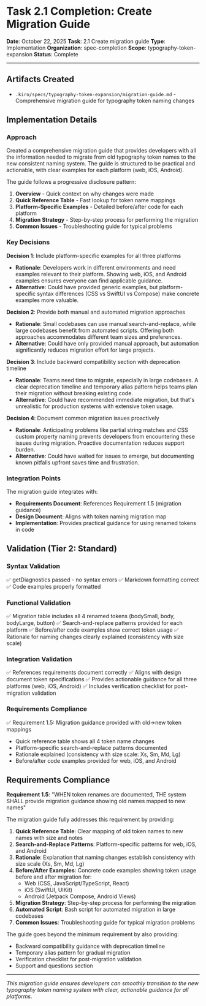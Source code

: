 # Task 2.1 Completion: Create Migration Guide

**Date**: October 22, 2025
**Task**: 2.1 Create migration guide
**Type**: Implementation
**Organization**: spec-completion
**Scope**: typography-token-expansion
**Status**: Complete

---

## Artifacts Created

- `.kiro/specs/typography-token-expansion/migration-guide.md` - Comprehensive migration guide for typography token naming changes

## Implementation Details

### Approach

Created a comprehensive migration guide that provides developers with all the information needed to migrate from old typography token names to the new consistent naming system. The guide is structured to be practical and actionable, with clear examples for each platform (web, iOS, Android).

The guide follows a progressive disclosure pattern:
1. **Overview** - Quick context on why changes were made
2. **Quick Reference Table** - Fast lookup for token name mappings
3. **Platform-Specific Examples** - Detailed before/after code for each platform
4. **Migration Strategy** - Step-by-step process for performing the migration
5. **Common Issues** - Troubleshooting guide for typical problems

### Key Decisions

**Decision 1**: Include platform-specific examples for all three platforms
- **Rationale**: Developers work in different environments and need examples relevant to their platform. Showing web, iOS, and Android examples ensures everyone can find applicable guidance.
- **Alternative**: Could have provided generic examples, but platform-specific syntax differences (CSS vs SwiftUI vs Compose) make concrete examples more valuable.

**Decision 2**: Provide both manual and automated migration approaches
- **Rationale**: Small codebases can use manual search-and-replace, while large codebases benefit from automated scripts. Offering both approaches accommodates different team sizes and preferences.
- **Alternative**: Could have only provided manual approach, but automation significantly reduces migration effort for large projects.

**Decision 3**: Include backward compatibility section with deprecation timeline
- **Rationale**: Teams need time to migrate, especially in large codebases. A clear deprecation timeline and temporary alias pattern helps teams plan their migration without breaking existing code.
- **Alternative**: Could have recommended immediate migration, but that's unrealistic for production systems with extensive token usage.

**Decision 4**: Document common migration issues proactively
- **Rationale**: Anticipating problems like partial string matches and CSS custom property naming prevents developers from encountering these issues during migration. Proactive documentation reduces support burden.
- **Alternative**: Could have waited for issues to emerge, but documenting known pitfalls upfront saves time and frustration.

### Integration Points

The migration guide integrates with:
- **Requirements Document**: References Requirement 1.5 (migration guidance)
- **Design Document**: Aligns with token naming migration map
- **Implementation**: Provides practical guidance for using renamed tokens in code

## Validation (Tier 2: Standard)

### Syntax Validation
✅ getDiagnostics passed - no syntax errors
✅ Markdown formatting correct
✅ Code examples properly formatted

### Functional Validation
✅ Migration table includes all 4 renamed tokens (bodySmall, body, bodyLarge, button)
✅ Search-and-replace patterns provided for each platform
✅ Before/after code examples show correct token usage
✅ Rationale for naming changes clearly explained (consistency with size scale)

### Integration Validation
✅ References requirements document correctly
✅ Aligns with design document token specifications
✅ Provides actionable guidance for all three platforms (web, iOS, Android)
✅ Includes verification checklist for post-migration validation

### Requirements Compliance
✅ Requirement 1.5: Migration guidance provided with old→new token mappings
  - Quick reference table shows all 4 token name changes
  - Platform-specific search-and-replace patterns documented
  - Rationale explained (consistency with size scale: Xs, Sm, Md, Lg)
  - Before/after code examples provided for web, iOS, and Android

## Requirements Compliance

**Requirement 1.5**: "WHEN token renames are documented, THE system SHALL provide migration guidance showing old names mapped to new names"

The migration guide fully addresses this requirement by providing:

1. **Quick Reference Table**: Clear mapping of old token names to new names with size and notes
2. **Search-and-Replace Patterns**: Platform-specific patterns for web, iOS, and Android
3. **Rationale**: Explanation that naming changes establish consistency with size scale (Xs, Sm, Md, Lg)
4. **Before/After Examples**: Concrete code examples showing token usage before and after migration for:
   - Web (CSS, JavaScript/TypeScript, React)
   - iOS (SwiftUI, UIKit)
   - Android (Jetpack Compose, Android Views)
5. **Migration Strategy**: Step-by-step process for performing the migration
6. **Automated Script**: Bash script for automated migration in large codebases
7. **Common Issues**: Troubleshooting guide for typical migration problems

The guide goes beyond the minimum requirement by also providing:
- Backward compatibility guidance with deprecation timeline
- Temporary alias pattern for gradual migration
- Verification checklist for post-migration validation
- Support and questions section

---

*This migration guide ensures developers can smoothly transition to the new typography token naming system with clear, actionable guidance for all platforms.*
